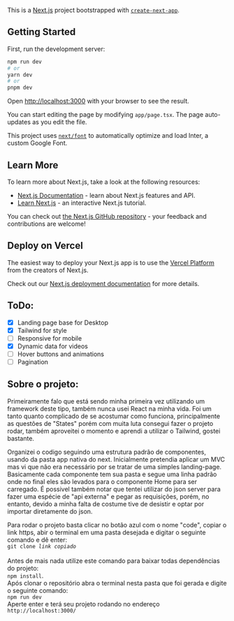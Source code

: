 This is a [Next.js](https://nextjs.org/) project bootstrapped with [`create-next-app`](https://github.com/vercel/next.js/tree/canary/packages/create-next-app).

## Getting Started

First, run the development server:

```bash
npm run dev
# or
yarn dev
# or
pnpm dev
```

Open [http://localhost:3000](http://localhost:3000) with your browser to see the result.

You can start editing the page by modifying `app/page.tsx`. The page auto-updates as you edit the file.

This project uses [`next/font`](https://nextjs.org/docs/basic-features/font-optimization) to automatically optimize and load Inter, a custom Google Font.

## Learn More

To learn more about Next.js, take a look at the following resources:

- [Next.js Documentation](https://nextjs.org/docs) - learn about Next.js features and API.
- [Learn Next.js](https://nextjs.org/learn) - an interactive Next.js tutorial.

You can check out [the Next.js GitHub repository](https://github.com/vercel/next.js/) - your feedback and contributions are welcome!

## Deploy on Vercel

The easiest way to deploy your Next.js app is to use the [Vercel Platform](https://vercel.com/new?utm_medium=default-template&filter=next.js&utm_source=create-next-app&utm_campaign=create-next-app-readme) from the creators of Next.js.

Check out our [Next.js deployment documentation](https://nextjs.org/docs/deployment) for more details.


## ToDo: 

- [X] Landing page base for Desktop
- [X] Tailwind for style
- [ ] Responsive for mobile
- [X] Dynamic data for videos
- [ ] Hover buttons and animations
- [ ] Pagination

## Sobre o projeto: 


Primeiramente falo que está sendo minha primeira vez utilizando um framework deste tipo, também nunca usei React na minha vida. Foi um tanto quanto complicado de se acostumar como funciona, principalmente as questões de "States" porém com muita luta consegui fazer o projeto rodar, também aproveitei o momento e aprendi a utilizar o Tailwind, gostei bastante.

Organizei o codigo seguindo uma estrutura padrão de componentes, usando da pasta app nativa do next. Inicialmente pretendia aplicar um MVC mas vi que não era necessário por se tratar de uma simples landing-page. Basicamente cada componente tem sua pasta e segue uma linha padrão onde no final eles são levados para o componente Home para ser carregado. É possivel também notar que tentei utilizar do json server para fazer uma espécie de "api externa" e pegar as requisições, porém, no entanto, devido a minha falta de costume tive de desistir e optar por importar diretamente do json.

Para rodar o projeto basta clicar no botão azul com o nome "code", copiar o link https, abir o terminal em uma pasta desejada e digitar o seguinte comando e dê enter:<br/><code>git clone <i>link copiado</i> </code><br/>
Antes de mais nada utilize este comando para baixar todas dependências do projeto:<br/><code>npm install</code>. <br/>
Após clonar o repositório abra o terminal nesta pasta que foi gerada e digite o seguinte comando: <br/><code>npm run dev</code> <br/>Aperte enter e terá seu projeto rodando no endereço <code>http://localhost:3000/</code>
